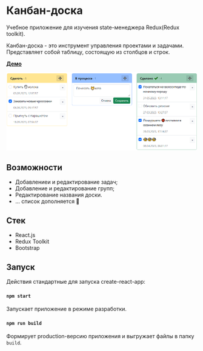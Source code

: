 # Канбан-доска

Учебное приложение для изучения state-менеджера Redux(Redux toolkit).

Канбан-доска - это инструмент управления проектами и задачами. Представляет собой таблицу, состоящую из столбцов и строк.

**[Демо](https://mchlv.ru/projects/kanban)**

![](cover.png)

## Возможности
- Добавлениеи и редактирование задач;
- Добавление и редактирование групп;
- Редактирование названия доски.
- ... список дополняется 🙂

## Стек
- React.js
- Redux Toolkit
- Bootstrap

## Запуск

Действия стандартные для запуска create-react-app:

#### `npm start`

Запускает приложение в режиме разработки.

#### `npm run build`

Формирует production-версию приложения и выгружает файлы в папку `build`.

